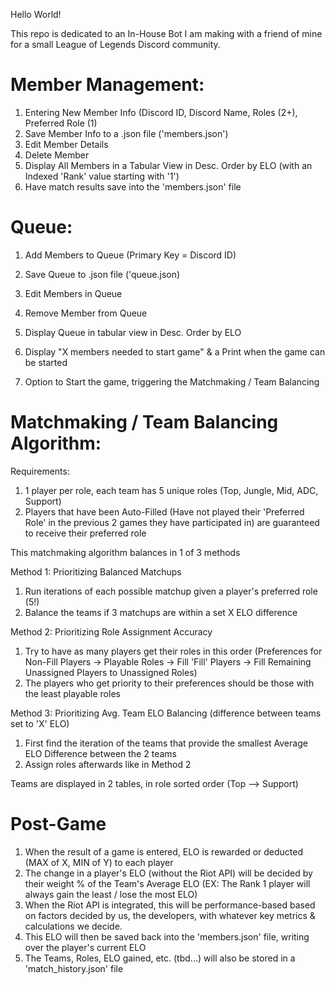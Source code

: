 Hello World!

This repo is dedicated to an In-House Bot I am making with a friend of mine for a small League of Legends Discord community.

Member Management:
======
  1. Entering New Member Info (Discord ID, Discord Name, Roles (2+), Preferred Role (1)
  2. Save Member Info to a .json file ('members.json')
  3. Edit Member Details
  4. Delete Member
  5. Display All Members in a Tabular View in Desc. Order by ELO (with an Indexed 'Rank' value starting with '1')
  6. Have match results save into the 'members.json' file

Queue:
======
  1. Add Members to Queue (Primary Key = Discord ID)
  2. Save Queue to .json file ('queue.json)
  3. Edit Members in Queue
  4. Remove Member from Queue
  5. Display Queue in tabular view in Desc. Order by ELO
  
6. Display "X members needed to start game" & a Print when the game can be started
  7. Option to Start the game, triggering the Matchmaking / Team Balancing

Matchmaking / Team Balancing Algorithm:
======
Requirements:
  1. 1 player per role, each team has 5 unique roles (Top, Jungle, Mid, ADC, Support)
  2. Players that have been Auto-Filled (Have not played their 'Preferred Role' in the previous 2 games they have participated in) are guaranteed to receive their preferred role

This matchmaking algorithm balances in 1 of 3 methods
  
Method 1: Prioritizing Balanced Matchups
  1. Run iterations of each possible matchup given a player's preferred role (5!)
  2. Balance the teams if 3 matchups are within a set X ELO difference

Method 2: Prioritizing Role Assignment Accuracy
  1. Try to have as many players get their roles in this order (Preferences for Non-Fill Players -> Playable Roles -> Fill 'Fill' Players -> Fill Remaining Unassigned Players to Unassigned Roles)
  2. The players who get priority to their preferences should be those with the least playable roles

Method 3: Prioritizing Avg. Team ELO Balancing (difference between teams set to 'X' ELO)
  1. First find the iteration of the teams that provide the smallest Average ELO Difference between the 2 teams
  2. Assign roles afterwards like in Method 2

Teams are displayed in 2 tables, in role sorted order (Top --> Support)

Post-Game
======
  1. When the result of a game is entered, ELO is rewarded or deducted (MAX of X, MIN of Y) to each player
  2. The change in a player's ELO (without the Riot API) will be decided by their weight % of the Team's Average ELO (EX: The Rank 1 player will always gain the least / lose the most ELO)
  3. When the Riot API is integrated, this will be performance-based based on factors decided by us, the developers, with whatever key metrics & calculations we decide.
  4. This ELO will then be saved back into the 'members.json' file, writing over the player's current ELO
  5. The Teams, Roles, ELO gained, etc. (tbd...) will also be stored in a 'match_history.json' file
  
